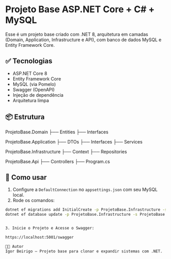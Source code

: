 # Projeto Base ASP.NET Core + C# + MySQL

Esse é um projeto base criado com .NET 8, arquitetura em camadas (Domain, Application, Infrastructure e API), com banco de dados MySQL e Entity Framework Core.

## ✅ Tecnologias

- ASP.NET Core 8
- Entity Framework Core
- MySQL (via Pomelo)
- Swagger (OpenAPI)
- Injeção de dependência
- Arquitetura limpa

## 📦 Estrutura

ProjetoBase.Domain
├── Entities
├── Interfaces

ProjetoBase.Application
├── DTOs
├── Interfaces
├── Services

ProjetoBase.Infrastructure
├── Context
├── Repositories

ProjetoBase.Api
├── Controllers
├── Program.cs



## 🚀 Como usar

1. Configure a `DefaultConnection` no `appsettings.json` com seu MySQL local.
2. Rode os comandos:

```bash
dotnet ef migrations add InitialCreate -p ProjetoBase.Infrastructure -s ProjetoBase.Api
dotnet ef database update -p ProjetoBase.Infrastructure -s ProjetoBase.Api


3. Inicie o Projeto e Acesse o Swagger:

https://localhost:5001/swagger

👨‍💻 Autor
Igor Beirigo — Projeto base para clonar e expandir sistemas com .NET.
